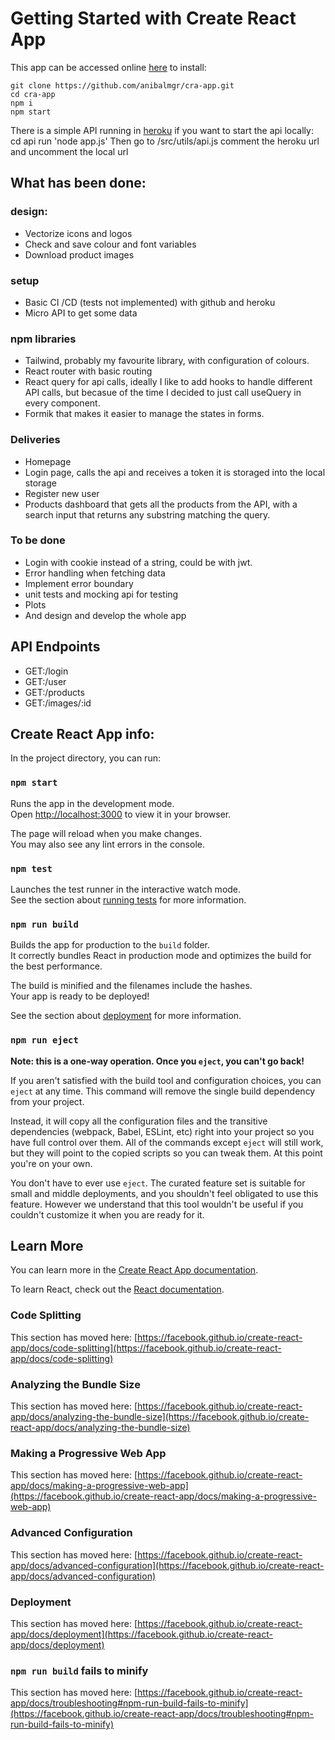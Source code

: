 # Getting Started with Create React App

This app can be accessed online [here](https://heroku-ascend.herokuapp.com)
to install:

    git clone https://github.com/anibalmgr/cra-app.git
    cd cra-app
    npm i
    npm start

There is a simple API running in [heroku](https://server-d-task.herokuapp.com/) if you want to start the api locally:
    cd api
    run 'node app.js'
Then go to /src/utils/api.js comment the heroku url and uncomment the local url

## What has been done:
### design:
- Vectorize icons and logos
- Check and save colour and font variables
- Download product images

### setup
- Basic CI /CD (tests not implemented) with github and heroku
- Micro API to get some data

### npm libraries
- Tailwind, probably my favourite library, with configuration of colours.
- React router with basic routing
- React query for api calls, ideally I like to add hooks to handle different API calls, but becasue of the time I decided to just call useQuery in every component.
- Formik that makes it easier to manage the states in forms.

### Deliveries
- Homepage
- Login page, calls the api and receives a token it is storaged into the local storage
- Register new user
- Products dashboard that gets all the products from the API, with a search input that returns any substring matching the query.

### To be done
- Login with cookie instead of a string, could be with jwt.
- Error handling when fetching data
- Implement error boundary
- unit tests and mocking api for testing
- Plots
- And design and develop the whole app


## API Endpoints

- GET:/login
- GET:/user
- GET:/products
- GET:/images/:id


## Create React App info:

In the project directory, you can run:

### `npm start`

Runs the app in the development mode.\
Open [http://localhost:3000](http://localhost:3000) to view it in your browser.

The page will reload when you make changes.\
You may also see any lint errors in the console.

### `npm test`

Launches the test runner in the interactive watch mode.\
See the section about [running tests](https://facebook.github.io/create-react-app/docs/running-tests) for more information.

### `npm run build`

Builds the app for production to the `build` folder.\
It correctly bundles React in production mode and optimizes the build for the best performance.

The build is minified and the filenames include the hashes.\
Your app is ready to be deployed!

See the section about [deployment](https://facebook.github.io/create-react-app/docs/deployment) for more information.

### `npm run eject`

**Note: this is a one-way operation. Once you `eject`, you can't go back!**

If you aren't satisfied with the build tool and configuration choices, you can `eject` at any time. This command will remove the single build dependency from your project.

Instead, it will copy all the configuration files and the transitive dependencies (webpack, Babel, ESLint, etc) right into your project so you have full control over them. All of the commands except `eject` will still work, but they will point to the copied scripts so you can tweak them. At this point you're on your own.

You don't have to ever use `eject`. The curated feature set is suitable for small and middle deployments, and you shouldn't feel obligated to use this feature. However we understand that this tool wouldn't be useful if you couldn't customize it when you are ready for it.

## Learn More

You can learn more in the [Create React App documentation](https://facebook.github.io/create-react-app/docs/getting-started).

To learn React, check out the [React documentation](https://reactjs.org/).

### Code Splitting

This section has moved here: [https://facebook.github.io/create-react-app/docs/code-splitting](https://facebook.github.io/create-react-app/docs/code-splitting)

### Analyzing the Bundle Size

This section has moved here: [https://facebook.github.io/create-react-app/docs/analyzing-the-bundle-size](https://facebook.github.io/create-react-app/docs/analyzing-the-bundle-size)

### Making a Progressive Web App

This section has moved here: [https://facebook.github.io/create-react-app/docs/making-a-progressive-web-app](https://facebook.github.io/create-react-app/docs/making-a-progressive-web-app)

### Advanced Configuration

This section has moved here: [https://facebook.github.io/create-react-app/docs/advanced-configuration](https://facebook.github.io/create-react-app/docs/advanced-configuration)

### Deployment

This section has moved here: [https://facebook.github.io/create-react-app/docs/deployment](https://facebook.github.io/create-react-app/docs/deployment)

### `npm run build` fails to minify

This section has moved here: [https://facebook.github.io/create-react-app/docs/troubleshooting#npm-run-build-fails-to-minify](https://facebook.github.io/create-react-app/docs/troubleshooting#npm-run-build-fails-to-minify)
